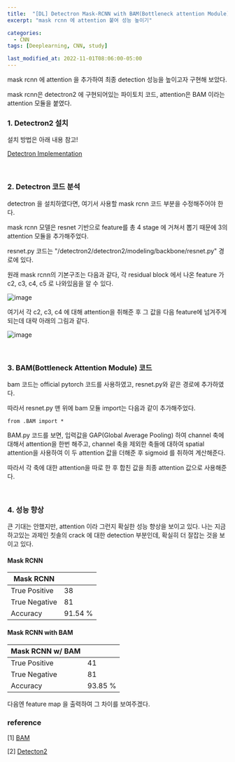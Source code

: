 ```yaml
---
title:  "[DL] Detectron Mask-RCNN with BAM(Bottleneck attention Module)"
excerpt: "mask rcnn 에 attention 붙여 성능 높이기"

categories:
  - CNN
tags: [Deeplearning, CNN, study]

last_modified_at: 2022-11-01T08:06:00-05:00
---
```


mask rcnn 에 attention 을 추가하여 최종 detection 성능을 높이고자 구현해 보았다. 

mask rcnn은 detectron2 에 구현되어있는 파이토치 코드, attention은 BAM 이라는 attention 모듈을 붙였다. 

### 1. Detectron2 설치

설치 방법은 아래 내용 참고!

[Detectron Implementation](https://chaelin0722.github.io/cnn/detectron_implementation/)

<br>

### 2. Detectron 코드 분석

detectron 을 설치하였다면, 여기서 사용할 mask rcnn 코드 부분을 수정해주어야 한다.

mask rcnn 모델은 resnet 기반으로 feature를 총 4 stage 에 거쳐서 뽑기 때문에 3의 attention 모듈을 추가해주었다. 

resnet.py 코드는 "/detectron2/detectron2/modeling/backbone/resnet.py" 경로에 있다. 
 
<script src="https://gist.github.com/chaelin0722/a26d15bf467f87762ce0ebf690d87723.js"></script>
 
 
원래 mask rcnn의 기본구조는 다음과 같다, 각 residual block 에서 나온 feature 가  c2, c3, c4, c5 로 나와있음을 알 수 있다.


![image](https://user-images.githubusercontent.com/53431568/199165818-f3361349-e0d7-4edf-8362-87e5922b6730.png)
 
여기서 각 c2, c3, c4 에 대해 attention을 취해준 후 그 값을 다음 feature에 넘겨주게 되는데 대략 아래의 그림과 같다. 

![image](https://user-images.githubusercontent.com/53431568/199165766-2def8707-951c-4072-91b8-eeebc2b7811e.png)



<br>

### 3. BAM(Bottleneck Attention Module) 코드
 
bam 코드는 official pytorch 코드를 사용하였고, resnet.py와 같은 경로에 추가하였다.
 
따라서 resnet.py 맨 위에 bam 모듈 import는 다음과 같이 추가해주었다. 
 
~~~
from .BAM import * 
~~~
 
 BAM.py 코드를 보면, 입력값을 GAP(Global Average Pooling) 하여 channel 축에 대해서 attention을 한번 해주고, channel 축을 제외한 축들에 대하여 spatial attention을 사용하여 이 두 attention 값을 더해준 후 sigmoid 를 취하여 계산해준다.
 
<script src="https://gist.github.com/chaelin0722/4cfaf8328609e339960f73bde59c09a1.js"></script>
 
 
 따라서 각 축에 대한 attention을 따로 한 후 합친 값을 최종 attention 값으로 사용해준다. 
 
<br> 


### 4. 성능 향상

큰 기대는 안했지만, attention 이라 그런지 확실한 성능 향상을 보이고 있다. 나는 지금 하고있는 과제인 칫솔의 crack 에 대한 detection 부분인데, 확실히 더 잘잡는 것을 보이고 있다. 


#### Mask RCNN 
| Mask RCNN||
|------|---|
|True Positive|38|
|True Negative|81|
|Accuracy|91.54 %|

#### Mask RCNN with BAM 

| Mask RCNN w/ BAM||
|------|---|
|True Positive|41|
|True Negative|81|
|Accuracy|93.85 %|



다음엔 feature map 을 출력하여 그 차이를 보여주겠다.
 
 
 ### reference
 
 [1] [BAM](https://arxiv.org/abs/1807.06514)
 
 [2] [Detecton2](https://github.com/facebookresearch/detectron2)
 
 
 
